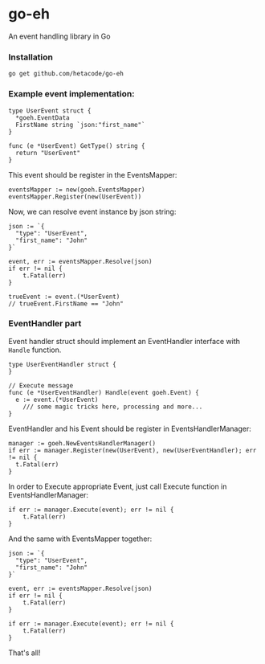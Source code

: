 # go-eh
An event handling library in Go

### Installation
`go get github.com/hetacode/go-eh`

### Example event implementation:
```golang
type UserEvent struct {
  *goeh.EventData
  FirstName string `json:"first_name"`
}

func (e *UserEvent) GetType() string {
  return "UserEvent"
}
```

This event should be register in the EventsMapper:

```golang
eventsMapper := new(goeh.EventsMapper)
eventsMapper.Register(new(UserEvent))
```

Now, we can resolve event instance by json string:

```golang
json := `{
  "type": "UserEvent",
  "first_name": "John"
}`

event, err := eventsMapper.Resolve(json)
if err != nil {
	t.Fatal(err)
}
  
trueEvent := event.(*UserEvent)
// trueEvent.FirstName == "John"
```

### EventHandler part

Event handler struct should implement an EventHandler interface with `Handle` function.

```golang
type UserEventHandler struct {
}

// Execute message
func (e *UserEventHandler) Handle(event goeh.Event) {
  e := event.(*UserEvent)
	/// some magic tricks here, processing and more...
}
```

EventHandler and his Event should be register in EventsHandlerManager:

```golang
manager := goeh.NewEventsHandlerManager()
if err := manager.Register(new(UserEvent), new(UserEventHandler); err != nil {
  t.Fatal(err)
}
```

In order to Execute appropriate Event, just call Execute function in EventsHandlerManager: 
```golang
if err := manager.Execute(event); err != nil {
	t.Fatal(err)
}
```

And the same with EventsMapper together:

```golang
json := `{
  "type": "UserEvent",
  "first_name": "John"
}`

event, err := eventsMapper.Resolve(json)
if err != nil {
	t.Fatal(err)
}

if err := manager.Execute(event); err != nil {
	t.Fatal(err)
}
```

That's all!
